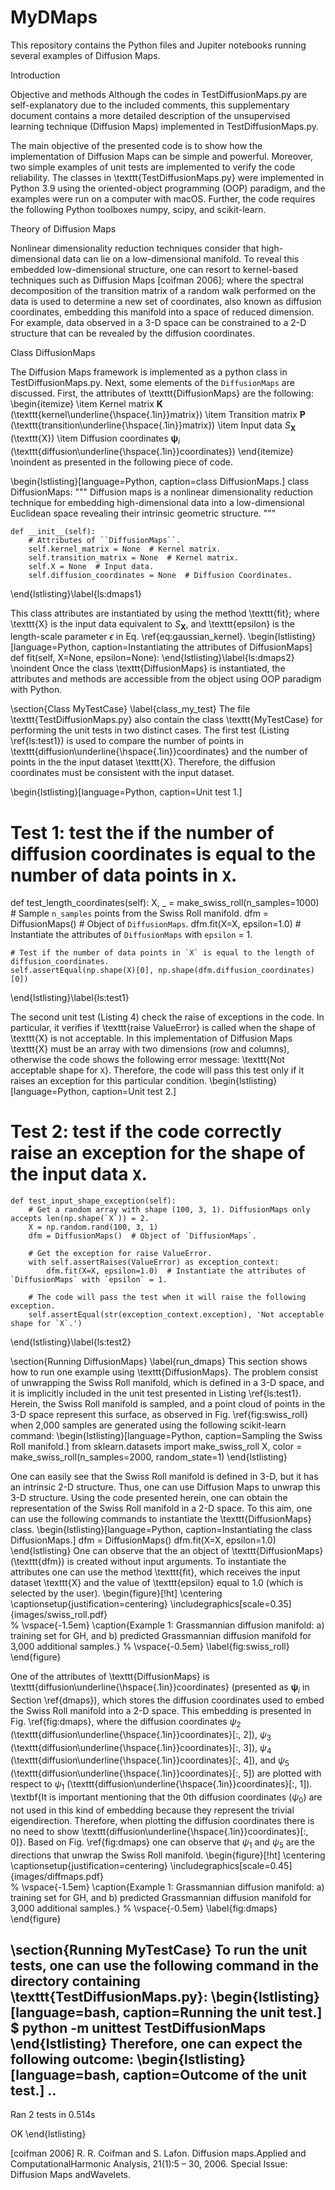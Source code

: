 # MyDMaps
This repository contains the Python files and Jupiter notebooks running several examples of Diffusion Maps.

Introduction

Objective and methods
Although the codes in TestDiffusionMaps.py are self-explanatory due to the included comments, this supplementary document contains a more detailed description of the unsupervised learning technique (Diffusion Maps) implemented in TestDiffusionMaps.py.

The main objective of the presented code is to show how the implementation of Diffusion Maps can be simple and powerful. Moreover, two simple examples of unit tests are implemented to verify the code reliability. The classes in \texttt{TestDiffusionMaps.py} were implemented in Python 3.9 using the oriented-object programming (OOP) paradigm, and the examples were run on a computer with macOS. Further, the code requires the following Python toolboxes numpy, scipy, and scikit-learn. 

Theory of Diffusion Maps

Nonlinear dimensionality reduction techniques consider that high-dimensional data can lie on a low-dimensional manifold. To reveal this embedded low-dimensional structure, one can resort to kernel-based techniques such as Diffusion Maps [coifman 2006]; where the spectral decomposition of the transition matrix of a random walk performed on the data is used to determine a new set of coordinates, also known as diffusion coordinates, embedding this manifold into a space of reduced dimension. For example, data observed in a 3-D space can be constrained to a 2-D structure that can be revealed by the diffusion coordinates.


Class DiffusionMaps

The Diffusion Maps framework is implemented as a python class in TestDiffusionMaps.py. Next, some elements of the ``DiffusionMaps`` are discussed. First, the attributes of \texttt{DiffusionMaps} are the following:
\begin{itemize}
    \item Kernel matrix $\mathbf{K}$ (\texttt{kernel\underline{\hspace{.1in}}matrix})
    \item Transition matrix $\mathbf{P}$ (\texttt{transition\underline{\hspace{.1in}}matrix})
    \item Input data $S_{\mathbf{X}}$ (\texttt{X}) 
    \item Diffusion coordinates $\boldsymbol{\psi}_i$ (\texttt{diffusion\underline{\hspace{.1in}}coordinates})
\end{itemize}
\noindent
as presented in the following piece of code.

\begin{lstlisting}[language=Python, caption=class DiffusionMaps.]
class DiffusionMaps:
    """
    Diffusion maps is a nonlinear dimensionality reduction technique for embedding high-dimensional data into a
    low-dimensional Euclidean space revealing their intrinsic geometric structure.
    """

    def __init__(self):
        # Attributes of ``DiffusionMaps``.
        self.kernel_matrix = None  # Kernel matrix.
        self.transition_matrix = None  # Kernel matrix.
        self.X = None  # Input data.
        self.diffusion_coordinates = None  # Diffusion Coordinates.
\end{lstlisting}\label{ls:dmaps1}

This class attributes are instantiated by using the method \texttt{fit}; where \texttt{X} is the input data equivalent to $S_{\mathbf{X}}$, and \texttt{epsilon} is the length-scale parameter $\epsilon$ in Eq. \ref{eq:gaussian_kernel}.
\begin{lstlisting}[language=Python, caption=Instantiating the attributes of DiffusionMaps]
    def fit(self, X=None, epsilon=None):
\end{lstlisting}\label{ls:dmaps2}
\noindent
Once the class \texttt{DiffusionMaps} is instantiated, the attributes and methods are accessible from the object using OOP paradigm with Python.

\section{Class MyTestCase}
\label{class_my_test}
The file \texttt{TestDiffusionMaps.py} also contain the class \texttt{MyTestCase} for performing the unit tests in two distinct cases. The first test (Listing \ref{ls:test1}) is used to compare the number of points in \texttt{diffusion\underline{\hspace{.1in}}coordinates} and the number of points in the the input dataset \texttt{X}. Therefore, the diffusion coordinates must be consistent with the input dataset.

\begin{lstlisting}[language=Python, caption=Unit test 1.]
# Test 1: test the if the number of diffusion coordinates is equal to the number of data points in `X`.
def test_length_coordinates(self):
    X, _ = make_swiss_roll(n_samples=1000)  # Sample `n_samples` points from the Swiss Roll manifold.
    dfm = DiffusionMaps()  # Object of `DiffusionMaps`.
    dfm.fit(X=X, epsilon=1.0)  # Instantiate the attributes of `DiffusionMaps` with `epsilon` = 1.

    # Test if the number of data points in `X` is equal to the length of diffusion_coordinates.
    self.assertEqual(np.shape(X)[0], np.shape(dfm.diffusion_coordinates)[0])
\end{lstlisting}\label{ls:test1}

The second unit test (Listing 4) check the raise of exceptions in the code. In particular, it verifies if \texttt{raise ValueError} is called when the shape of \texttt{X} is not acceptable. In this implementation of Diffusion Maps \texttt{X} must be an array with two dimensions (row and columns), otherwise the code shows the following error message: \texttt{Not acceptable shape for `X`}. Therefore, the code will pass this test only if it raises an exception for this particular condition.
\begin{lstlisting}[language=Python, caption=Unit test 2.]
# Test 2: test if the code correctly raise an exception for the shape of the input data `X`.
    def test_input_shape_exception(self):
        # Get a random array with shape (100, 3, 1). DiffusionMaps only accepts len(np.shape(`X`)) = 2.
        X = np.random.rand(100, 3, 1)
        dfm = DiffusionMaps()  # Object of `DiffusionMaps`.

        # Get the exception for raise ValueError.
        with self.assertRaises(ValueError) as exception_context:
            dfm.fit(X=X, epsilon=1.0)  # Instantiate the attributes of `DiffusionMaps` with `epsilon` = 1.

        # The code will pass the test when it will raise the following exception.
        self.assertEqual(str(exception_context.exception), 'Not acceptable shape for `X`.')
\end{lstlisting}\label{ls:test2}

\section{Running DiffusionMaps}
\label{run_dmaps}
This section shows how to run one example using \texttt{DiffusionMaps}. The problem consist of unwrapping the Swiss Roll manifold, which is defined in a 3-D space, and it is implicitly included in the unit test presented in Listing \ref{ls:test1}. Herein, the Swiss Roll manifold is sampled, and a point cloud of points in the 3-D space represent this surface, as observed in Fig. \ref{fig:swiss_roll} when 2,000 samples are generated using the following scikit-learn command:
\begin{lstlisting}[language=Python, caption=Sampling the Swiss Roll manifold.]
from sklearn.datasets import make_swiss_roll
X, color = make_swiss_roll(n_samples=2000, random_state=1)
\end{lstlisting}

One can easily see that the Swiss Roll manifold is defined in 3-D, but it has an intrinsic 2-D structure. Thus, one can use Diffusion Maps to unwrap this 3-D structure. Using the code presented herein, one can obtain the representation of the Swiss Roll manifold in a 2-D space. To this aim, one can use the following commands to instantiate the \texttt{DiffusionMaps} class. 
\begin{lstlisting}[language=Python, caption=Instantiating the class DiffusionMaps.]
dfm = DiffusionMaps()
dfm.fit(X=X, epsilon=1.0)
\end{lstlisting}
One can observe that the an object of \texttt{DiffusionMaps} (\texttt{dfm}) is created without input arguments. To instantiate the attributes one can use the method \texttt{fit}, which receives the input dataset \texttt{X} and the value of \texttt{epsilon} equal to 1.0 (which is selected by the user).
\begin{figure}[!ht]
	\centering
	\captionsetup{justification=centering}
	\includegraphics[scale=0.35]{images/swiss_roll.pdf}  
% 	\vspace{-1.5em}
	\caption{Example 1: Grassmannian diffusion manifold: a) training set for GH, and b) predicted Grassmannian diffusion manifold for 3,000 additional samples.}
% 	\vspace{-0.5em}
	\label{fig:swiss_roll}
\end{figure}

One of the attributes of \texttt{DiffusionMaps} is \texttt{diffusion\underline{\hspace{.1in}}coordinates} (presented as $\boldsymbol{\psi}_i$ in Section \ref{dmaps}), which stores the diffusion coordinates used to embed the Swiss Roll manifold into a 2-D space. This embedding is presented in Fig. \ref{fig:dmaps}, where the diffusion coordinates $\psi_2$ (\texttt{diffusion\underline{\hspace{.1in}}coordinates}[:, 2]), $\psi_3$ (\texttt{diffusion\underline{\hspace{.1in}}coordinates}[:, 3]), $\psi_4$ (\texttt{diffusion\underline{\hspace{.1in}}coordinates}[:, 4]), and $\psi_5$ (\texttt{diffusion\underline{\hspace{.1in}}coordinates}[:, 5]) are plotted with respect to $\psi_1$ (\texttt{diffusion\underline{\hspace{.1in}}coordinates}[:, 1]). \textbf{It is important mentioning that the 0th diffusion coordinates ($\psi_0$) are not used in this kind of embedding because they represent the trivial eigendirection. Therefore, when plotting the diffusion coordinates there is no need to show \texttt{diffusion\underline{\hspace{.1in}}coordinates}[:, 0]}. Based on Fig. \ref{fig:dmaps} one can observe that $\psi_1$ and $\psi_5$ are the directions that unwrap the Swiss Roll manifold.
\begin{figure}[!ht]
	\centering
	\captionsetup{justification=centering}
	\includegraphics[scale=0.45]{images/diffmaps.pdf}  
% 	\vspace{-1.5em}
	\caption{Example 1: Grassmannian diffusion manifold: a) training set for GH, and b) predicted Grassmannian diffusion manifold for 3,000 additional samples.}
% 	\vspace{-0.5em}
	\label{fig:dmaps}
\end{figure}

\section{Running MyTestCase}
To run the unit tests, one can use the following command in the directory containing \texttt{TestDiffusionMaps.py}:
\begin{lstlisting}[language=bash, caption=Running the unit test.]
$ python -m unittest TestDiffusionMaps
\end{lstlisting}
Therefore, one can expect the following outcome:
\begin{lstlisting}[language=bash, caption=Outcome of the unit test.]
..
--------------------------------------------------------------------
Ran 2 tests in 0.514s

OK
\end{lstlisting}

[coifman 2006]  R. R. Coifman and S. Lafon.  Diffusion maps.Applied and ComputationalHarmonic Analysis, 21(1):5 – 30, 2006.  Special Issue:  Diffusion Maps andWavelets.

